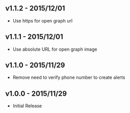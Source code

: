 ## v1.1.2 - 2015/12/01

* Use https for open graph url

## v1.1.1 - 2015/12/01

* Use absolute URL for open graph image

## v1.1.0 - 2015/11/29

* Remove need to verify phone number to create alerts


## v1.0.0 - 2015/11/29

* Initial Release
